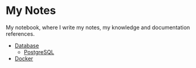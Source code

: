 # My Notes

My notebook, where I write my notes, my knowledge and documentation references.

- [Database](/database)
  - [PostgreSQL](/database/postgresql.md)
- [Docker](/docker/docker.md)
